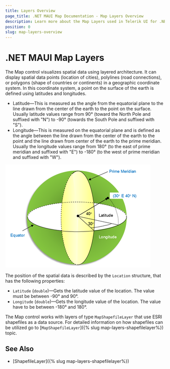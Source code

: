 ```yaml
---
title: Layers Overview
page_title: .NET MAUI Map Documentation - Map Layers Overview
description: Learn more about the Map Layers used in Telerik UI for .NET MAUI Map control.
position: 0
slug: map-layers-overview
---
```


# .NET MAUI Map Layers

The Map control visualizes spatial data using layered architecture. It can display spatial data points
(location of cities), polylines (road connections), or polygons (shape of countries or continents) in a geographic coordinate system. In this coordinate system, a point on the surface of the earth is defined using latitudes and longitudes.

* Latitude&mdash;This is measured as the angle from the equatorial plane to the line drawn from the center of the earth to the point on the surface. Usually latitude values range from 90° (toward the North Pole and suffixed with "N") to -90° (towards the South Pole and suffixed with "S").
* Longitude&mdash;This is measured on the equatorial plane and is defined as the angle between the line drawn from the center of the earth to the point and the line drawn from center of the earth to the prime meridian. Usually the longitude values range from 180° (to the east of prime meridian and suffixed with "E") to -180° (to the west of prime meridian and suffixed with "W").

![.NET MAUI Map-Geographic Coordinate System](../images/map-geographiccoordinatesystem.png)

The position of the spatial data is described by the `Location` structure, that has the following properties:

* `Latitude` (`double`)&mdash;Gets the latitude value of the location. The value must be between -90° and 90°.
* `Longitude` (`double`)&mdash;Gets the longitude value of the location. The value have to be between -180° and 180°.

The Map control works with layers of type `MapShapefileLayer` that use ESRI shapefiles as a data source. For detailed information on how shapefiles can be utilized go to [`MapShapefileLayer`]({% slug map-layers-shapefilelayer%}) topic.

## See Also

- [ShapefileLayer]({% slug map-layers-shapefilelayer%})
